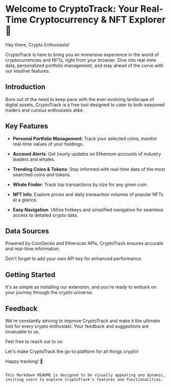 
# Welcome to CryptoTrack: Your Real-Time Cryptocurrency & NFT Explorer 🚀

Hey there, Crypto Enthusiasts!

CryptoTrack is here to bring you an immersive experience in the world of cryptocurrencies and NFTs, right from your browser. Dive into real-time data, personalized portfolio management, and stay ahead of the curve with our intuitive features.

## Introduction

Born out of the need to keep pace with the ever-evolving landscape of digital assets, CryptoTrack is a free tool designed to cater to both seasoned traders and curious enthusiasts alike.

## Key Features

- **Personal Portfolio Management**: Track your selected coins, monitor real-time values of your holdings.
  
- **Account Alerts**: Get hourly updates on Ethereum accounts of industry leaders and whales.
  
- **Trending Coins & Tokens**: Stay informed with real-time data of the most searched coins and tokens.
  
- **Whale Finder**: Track top transactions by size for any given coin.
  
- **NFT Info**: Explore prices and daily transaction volumes of popular NFTs at a glance.
  
- **Easy Navigation**: Utilize hotkeys and simplified navigation for seamless access to detailed crypto data.

## Data Sources

Powered by CoinGecko and Etherscan APIs, CryptoTrack ensures accurate and real-time information.

Don't forget to add your own API key for enhanced performance.

## Getting Started

It's as simple as installing our extension, and you're ready to embark on your journey through the crypto universe.

## Feedback

We're constantly striving to improve CryptoTrack and make it the ultimate tool for every crypto enthusiast. Your feedback and suggestions are invaluable to us.

Feel free to reach out to us:


Let's make CryptoTrack the go-to platform for all things crypto!

Happy tracking! 🌟
```

This Markdown README is designed to be visually appealing and dynamic, inviting users to explore CryptoTrack's features and functionalities.
